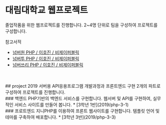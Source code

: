 # 대림대학교 웹프로젝트
졸업작품을 위한 웹프로젝트를 진행합니다. 2~4명 단위로 팀을 구성하여 프로젝트를 구성합니다.

참고서적  
* [넘버원 PHP / 이호진 / 비제이퍼블릭](http://www.yes24.com/Product/Goods/58072892?scode=032&OzSrank=2)
* [넘버투 PHP / 이호진 / 비제이퍼블릭](http://www.yes24.com/Product/Goods/58072899?scode=032&OzSrank=3)
* [넘버쓰리 PHP / 이호진 / 비제이퍼블릭](http://www.yes24.com/Product/Goods/58072905?scode=032&OzSrank=1)

<br>
<br>
## project 2019
서버용 API응용프로그램 개발과정과 프론트엔드 구현 2개의 파트로 구성하여 프로젝트를 진행합니다.

<br>
### 백엔드
PHP기반의 백엔드 서비스를 구현합니다. 웹서버 및 API를 구현하여, 실무적인 서비스 사이트를 만들어 봅니다.
* [3학년 1반](2019/php-3-1)

<br>
### 프로트엔드
지니PHP를 이용하여 프론트 웹사이트를 구현합니다. 템플릿 언어 및 테마를 구축하여 배포합니다.
* [3학년 3반](2019/php-3-3)

